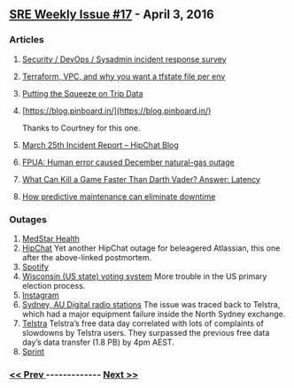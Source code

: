 ## [SRE Weekly Issue #17](https://sreweekly.com/sre-weekly-issue-17/) - April 3, 2016
### Articles

1. [Security / DevOps / Sysadmin incident response survey](https://docs.google.com/document/d/1LLYlrRCPqHC9eA3vXFNz6IPERF6rl2CELDtSkAlgpJo/pub)

    
1. [Terraform, VPC, and why you want a tfstate file per env](http://charity.wtf/2016/03/30/terraform-vpc-and-why-you-want-a-tfstate-file-per-env/)

    
1. [Putting the Squeeze on Trip Data](https://eng.uber.com/trip-data-squeeze/)

    
1. [https://blog.pinboard.in/](https://blog.pinboard.in/)

    Thanks to Courtney for this one.
1. [March 25th Incident Report – HipChat Blog](https://blog.hipchat.com/2016/03/30/march-26-2016-incident-report/)

    
1. [FPUA: Human error caused December natural-gas outage](http://www.tcpalm.com/news/shaping-our-future/property-values/fpua-human-error-caused-december-natural-gas-outage-2f4bcf6c-cad9-619a-e053-0100007f85d1-374330081.html)

    
1. [What Can Kill a Game Faster Than Darth Vader? Answer: Latency](https://dzone.com/articles/what-can-kill-a-game-faster-than-darth-vader-answe)

    
1. [How predictive maintenance can eliminate downtime](http://www.datacenterdynamics.com/servers-storage/how-predictive-maintenance-can-eliminate-downtime/95925.article)

    
### Outages

1. [MedStar Health](https://www.washingtonpost.com/local/virus-infects-medstar-health-systems-computers-hospital-officials-say/2016/03/28/480f7d66-f515-11e5-a3ce-f06b5ba21f33_story.html)
1. [HipChat](https://status.hipchat.com/incidents/m2xyltp4mxn1)
    Yet another HipChat outage for beleagered Atlassian, this one after the above-linked postmortem.
1. [Spotify](http://techcrunch.com/2016/04/02/spotify-is-down-for-many-users-right-now/)
1. [Wisconsin (US state) voting system](http://www.channel3000.com/news/politics/lines-to-vote-early-in-spring-primary-worsened-by-computer-problems/38804814)
    More trouble in the US primary election process.
1. [Instagram](https://www.rt.com/news/337981-instagram-service-down-worldwide/)
1. [Sydney, AU Digital radio stations](https://www.radioinfo.com.au/news/major-outage-sydney-digital-stations)
    The issue was traced back to Telstra, which had a major equipment failure inside the North Sydney exchange.
1. [Telstra](http://www.dailymail.co.uk/news/article-3521167/Customers-complain-slow-Telstra-service-free-data-day-users-advantage-offer-download-large-video-games-files.html)
    Telstra’s free data day correlated with lots of complaints of slowdowns by Telstra users.  They surpassed the previous free data day’s data transfer (1.8 PB) by 4pm AEST.
1. [Sprint](http://www.bidnessetc.com/66277-timing-sprints-recent-outages/)

### [ << Prev ](sreweekly-16.md) ------------- [ Next >> ](sreweekly-18.md)